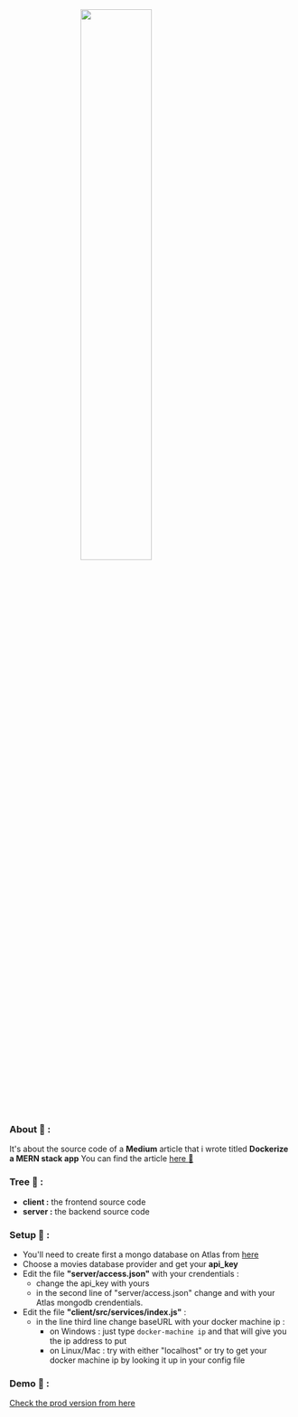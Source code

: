 
  <img src="https://miro.medium.com/max/954/1*JJFt8gRBPBCjSwNYqhP3UA.png" style="width:50%;margin-left:auto;display:block;margin-right:auto">


### About :eyes: : 
It's about the source code of a **Medium** article that i wrote titled **Dockerize a MERN stack app**
You can find the article [here :page_with_curl:](https://baillahiamine.medium.com/)

### Tree :evergreen_tree: : 
- **client :** the frontend source code
- **server :** the backend source code

### Setup :dart: : 
- You'll need to create first a mongo database on Atlas from [here](https://account.mongodb.com/)  
- Choose a movies database provider and get your **api_key**
- Edit the file **"server/access.json"** with your crendentials :
  - change the api_key with yours
  - in the second line of "server/access.json" change <login> and <password> with your Atlas mongodb crendentials.
- Edit the file **"client/src/services/index.js"** :
  - in the line third line change baseURL with your docker machine ip :
    - on Windows : just type ```docker-machine ip``` and that will give you the ip address to put
    - on Linux/Mac : try with either "localhost" or try to get your docker machine ip by looking it up in your config file

### Demo :rocket: :
[Check the prod version from here](https://medium-article-src-code.vercel.app/)